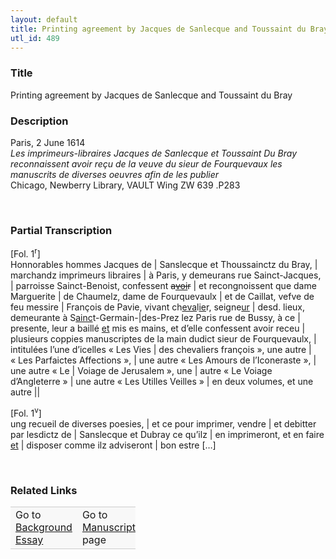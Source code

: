 ```yaml
---  
layout: default  
title: Printing agreement by Jacques de Sanlecque and Toussaint du Bray  
utl_id: 489
---
```


### Title

Printing agreement by Jacques de Sanlecque and Toussaint du Bray

### Description

<p>Paris, 2 June 1614<br /><em>Les imprimeurs-libraires Jacques de Sanlecque et Toussaint Du Bray reconnaissent avoir reçu de la veuve du sieur de Fourquevaux les manuscrits de diverses oeuvres afin de les publier</em><br />
Chicago, Newberry Library, VAULT Wing ZW 639 .P283</p>
<p> </p>


### Partial Transcription

<p>[Fol. 1<sup>r</sup>]<br />
Honnorables hommes Jacques de | Sanslecque et Thoussainctz du Bray, | marchandz imprimeurs libraires | à Paris, y demeurans rue Sainct-Jacques, | parroisse Sainct-Benoist, confessent <s>a<u>voi</u>r</s> | et recongnoissent que dame Marguerite | de Chaumelz, dame de Fourquevaulx | et de Caillat, vefve de feu messire | François de Pavie, vivant ch<u>eva</u>l<u>ie</u>r, seigne<u>ur</u> | desd. lieux, demeurante à S<u>ainc</u>t-Germain-|des-Prez lez Paris rue de Bussy, à ce | presente, leur a baillé <u>et</u> mis es mains, et d’elle confessent avoir receu | plusieurs coppies manuscriptes de la main dudict sieur de Fourquevaulx, | intitulées l’une d’icelles « Les Vies | des chevaliers françois », une autre | « Les Parfaictes Affections », | une autre « Les Amours de l’Iconeraste », | une autre « Le | Voiage de Jerusalem », une | autre « Le Voiage d’Angleterre » | une autre « Les Utilles Veilles » | en deux volumes, et une autre ||</p>
<p align="left">[Fol. 1<sup>v</sup>]<br />
ung recueil de diverses poesies, | et ce pour imprimer, vendre | et debitter par lesdictz de | Sanslecque et Dubray ce qu’ilz | en imprimeront, et en faire <u>et</u> | disposer comme ilz adviseront | bon estre […]</p>
<p align="left"> </p>


### Related Links

<table border="0.5" cellpadding="1" cellspacing="1" style="width: 200px; background-color:#F8F8F8;">
    <tbody style="border-color:#ccc">
        <tr style="border-color:#ccc">
            <td>Go to <a href="https://centerfordigitalhumanities.github.io/Newberry-French-paleography/_background_essay/489" target="_blank">Background Essay</a></td>
            <td>Go to <a href="https://centerfordigitalhumanities.github.io/Newberry-French-paleography/www/record.html?id=489" target="_blank">Manuscript</a> page</td>
        </tr>
    </tbody>
</table>